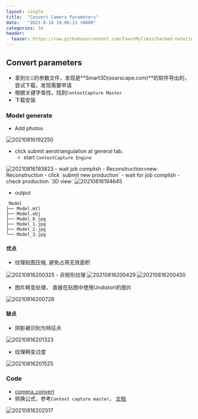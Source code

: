 ```yaml
---
layout: single
title:  "Convert Camera Parameters"
date:   "2021-8-16 19:06:13 +0800"
categories: 3d
header:
  teaser: https://raw.githubusercontent.com/FavorMylikes/hackmd-note/img/img20210812183427.png
---
```


## Convert parameters

- 拿到`空三`的参数文件，发现是**Smart3D(soarscape.com)**的软件导出的，尝试下载，发现需要申请
- 根据关键字查找，找到`ContextCapture Master`
- 下载安装

### Model generate

- Add photos

<img src="https://raw.githubusercontent.com/FavorMylikes/hackmd-note/img/img20210816192250.png" alt="20210816192250">

- click submit aerotriangulation at general tab.
  - start `ContextCapture Engine`
<img src="https://raw.githubusercontent.com/FavorMylikes/hackmd-note/img/img20210816193823.png" alt="20210816193823">
  - wait job complish
- Reconstruction>new Reconstruction
- click `submit new production`
  - wait for job complish
  - check production `3D view`

<img src="https://raw.githubusercontent.com/FavorMylikes/hackmd-note/img/img20210816194645.png" alt="20210816194645"/>

- output

```console
 Model
├── Model.mtl
├── Model.obj
├── Model_0.jpg
├── Model_1.jpg
├── Model_2.jpg
└── Model_3.jpg
```

#### 优点

- 纹理贴图压缩, 避免占用无效面积

<img src="https://raw.githubusercontent.com/FavorMylikes/hackmd-note/img/img20210816200325.png" alt="20210816200325">
- 非矩形纹理

<img src="https://raw.githubusercontent.com/FavorMylikes/hackmd-note/img/img20210816200429.png" alt="20210816200429">

<img src="https://raw.githubusercontent.com/FavorMylikes/hackmd-note/img/img20210816200450.png" alt="20210816200450">

- 图片畸变处理， 直接在贴图中使用Undistort的图片

<img src="https://raw.githubusercontent.com/FavorMylikes/hackmd-note/img/img20210816200728.png" alt="20210816200728">

#### 缺点

- 阴影被识别为特征点

<img src="https://raw.githubusercontent.com/FavorMylikes/hackmd-note/img/img20210816201323.png" alt="20210816201323"/>

- 纹理畸变过度

<img src="https://raw.githubusercontent.com/FavorMylikes/hackmd-note/img/img20210816201525.png" alt="20210816201525"/>

### Code

- [comera_convert](http://ucas/jupyter/lab/tree/3d/cameras/comera_convert.ipynb)
- 转换公式，参考`Context capture master`， [文档](https://docs.bentley.com/LiveContent/web/ContextCapture%20Help-v10/en/GUID-2D452A8A-A4FE-450D-A0CA-9336DCF1238A.html)

<img src="https://raw.githubusercontent.com/FavorMylikes/hackmd-note/img/img20210816202517.png" alt="20210816202517"/>

